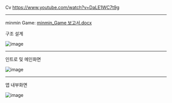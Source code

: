 Cv
https://www.youtube.com/watch?v=DaLE1WC7t9g

***

minmin Game: [minmin_Game 보고서.docx](https://github.com/minseojo/Android_Studio/files/7109367/minmin_Game.docx)

구조 설계

![image](https://user-images.githubusercontent.com/64322765/132086204-3e524fa8-8fe8-475f-8848-f52d60581269.png)
***

인트로 및 메인화면

![image](https://user-images.githubusercontent.com/64322765/132086177-53545eb9-3609-4916-a7a0-265c2d2c446b.png)
***

앱 내부화면

![image](https://user-images.githubusercontent.com/64322765/132086188-57f644c7-4280-46ea-93e1-3f637960c015.png)
